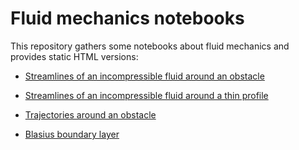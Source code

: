 # Fluid mechanics notebooks

This repository gathers some notebooks about fluid mechanics and provides static HTML versions:

- [Streamlines of an incompressible fluid around an obstacle](https://jfbarthelemy.github.io/FluidMechanicsNotebooks/streamlines.html)

- [Streamlines of an incompressible fluid around a thin profile](https://jfbarthelemy.github.io/FluidMechanicsNotebooks/thinprofiles.html)

- [Trajectories around an obstacle](https://jfbarthelemy.github.io/FluidMechanicsNotebooks/trajectories.html)

- [Blasius boundary layer](https://jfbarthelemy.github.io/FluidMechanicsNotebooks/blasius.html)
